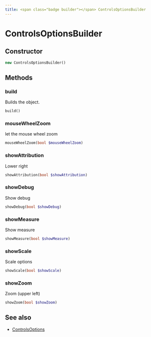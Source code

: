 ```yaml
---
title: <span class="badge builder"></span> ControlsOptionsBuilder
---
```

# <span class="badge builder"></span> ControlsOptionsBuilder

## Constructor

```php
new ControlsOptionsBuilder()
```
## Methods

### <span class="badge object-method"></span> build

Builds the object.

```php
build()
```

### <span class="badge object-method"></span> mouseWheelZoom

let the mouse wheel zoom

```php
mouseWheelZoom(bool $mouseWheelZoom)
```

### <span class="badge object-method"></span> showAttribution

Lower right

```php
showAttribution(bool $showAttribution)
```

### <span class="badge object-method"></span> showDebug

Show debug

```php
showDebug(bool $showDebug)
```

### <span class="badge object-method"></span> showMeasure

Show measure

```php
showMeasure(bool $showMeasure)
```

### <span class="badge object-method"></span> showScale

Scale options

```php
showScale(bool $showScale)
```

### <span class="badge object-method"></span> showZoom

Zoom (upper left)

```php
showZoom(bool $showZoom)
```

## See also

 * <span class="badge object-type-class"></span> [ControlsOptions](./object-ControlsOptions.md)
